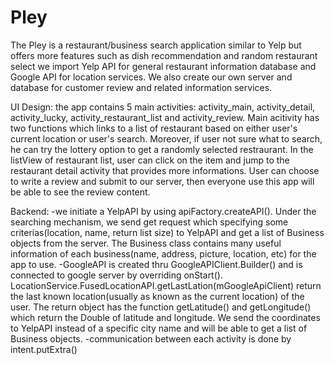 # Pley

The Pley is a restaurant/business search application similar to Yelp but offers more features such as dish recommendation and random restaurant select
we import Yelp API for general restaurant information database and Google API for location services. We also create our own server and database for customer review and related information services.

UI Design:
the app contains 5 main activities: activity_main, activity_detail, activity_lucky, activity_restaurant_list and activity_review. Main acitivity has two functions which links to a list of restaurant based on either user's current location or user's search. Moreover, if user not sure what to search, he can try the lottery option to get a randomly selected restraurant. In the listView of restaurant list, user can click on the item and jump to the restaurant detail activity that provides more informations. User can choose to write a review and submit to our server, then everyone use this app will be able to see the review content.

Backend:
-we initiate a YelpAPI by using apiFactory.createAPI().
Under the searching mechanism, we send get request which specifying some criterias(location, name, return list size) to YelpAPI and get a list of Business objects from the server. The Business class contains many useful information of each business(name, address, picture, location, etc) for the app to use.
-GoogleAPI is created thru GoogleAPIClient.Builder() and is connected to google server by overriding onStart().
LocationService.FusedLocationAPI.getLastLation(mGoogleApiClient) return the last known location(usually as known as the current location) of the user. The return object has the function getLatitude() and getLongitude() which return the Double of latitude and longitude. We send the coordinates to YelpAPI instead of a specific city name and will be able to get a list of Business objects. 
-communication between each activity is done by intent.putExtra()
